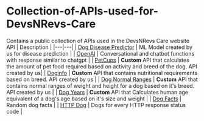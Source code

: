 # Collection-of-APIs-used-for-DevsNRevs-Care
 Contains a public collection of APIs used in the DevsNRevs Care website
API | Description | 
|---|---|
| [Dog Disease Predictor](https://huggingface.co/spaces/AnishKumbhar/DogDiseasePredictor) | ML Model created by us for disease prediction |
| [OpenAI](https://openai.com/product) | Conversational and chatbot functions with response similar to chatgpt |
| [PetCups](https://anishkumbhar-text-generation.hf.space/) | <b>Custom</b> API that calculates the amount of pet food required based on activity and breed of the dog. API created by us| 
| [Doginfo](https://anishkumbhar-doginfo.hf.space/) | <b>Custom</b> API that contains nutritional requirements based on breed. API created by us |
| [Dog Normal Ranges](https://huggingface.co/spaces/AnishKumbhar/DogNormalRanges) | <b>Custom</b> API that contains normal ranges of weight and height for a dog based on it's breed. API created by us |
| [Dog Years](https://huggingface.co/spaces/AnishKumbhar/Dog_Years) | <b>Custom</b> API that Calculates human age equivalent of a dog's age based on it's size and weight |
| [Dog Facts](https://dukengn.github.io/Dog-facts-API/) | Random dog facts |
| [HTTP Dog](https://http.dog) | Dogs for every HTTP response status code |

